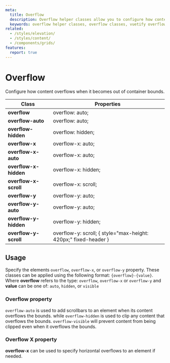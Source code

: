 ```yaml
---
meta:
  title: Overflow
  description: Overflow helper classes allow you to configure how content overflows when it becomes too large.
  keywords: overflow helper classes, overflow classes, vuetify overflow
related:
  - /styles/elevation/
  - /styles/content/
  - /components/grids/
features:
  report: true
---
```


# Overflow

Configure how content overflows when it becomes out of container bounds.

<PageFeatures />

| Class | Properties |
| - | - |
| **overflow** | overflow: auto; |
| **overflow-auto** | overflow: auto; |
| **overflow-hidden** | overflow: hidden; |
| **overflow-x** | overflow-x: auto; |
| **overflow-x-auto** | overflow-x: auto; |
| **overflow-x-hidden** | overflow-x: hidden; |
| **overflow-x-scroll** | overflow-x: scroll; |
| **overflow-y** | overflow-y: auto; |
| **overflow-y-auto** | overflow-y: auto; |
| **overflow-y-hidden** | overflow-y: hidden; |
| **overflow-y-scroll** | overflow-y: scroll; { style="max-height: 420px;" fixed-header } |

<PromotedEntry />

## Usage

Specify the elements `overflow`, `overflow-x`, or `overflow-y` property. These classes can be applied using the following format: `{overflow}-{value}`. Where **overflow** refers to the type: `overflow`, `overflow-x` or `overflow-y` and **value** can be one of: `auto`, `hidden`, or `visible`

### Overflow property

`overflow-auto` is used to add scrollbars to an element when its content overflows the bounds. while `overflow-hidden` is used to clip any content that overflows the bounds. `overflow-visible` will prevent content from being clipped even when it overflows the bounds.

<ExamplesExample file="overflow/overflow" />

### Overflow X property

**overflow-x** can be used to specify horizontal overflows to an element if needed.

<ExamplesExample file="overflow/overflow-x" />
